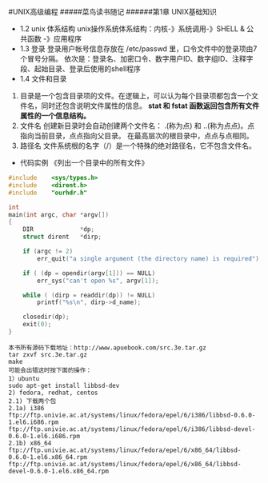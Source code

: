 #UNIX高级编程
#####菜鸟读书随记
######第1章 UNIX基础知识
* 1.2 unix 体系结构
unix操作系统体系结构：内核-》系统调用-》SHELL & 公共函数 -》应用程序
* 1.3 登录
登录用户帐号信息存放在 /etc/passwd 里，口令文件中的登录项由7个冒号分隔。
依次是：登录名、加密口令、数字用户ID、数字组ID、注释字段、起始目录、登录后使用的shell程序
* 1.4 文件和目录
1. 目录是一个包含目录项的文件。在逻辑上，可以认为每个目录项都包含一个文件名，同时还包含说明文件属性的信息。
**stat 和 fstat 函数返回包含所有文件属性的一个信息结构。**
2. 文件名  创建新目录时会自动创建两个文件名： .(称为点) 和 ..(称为点点)。点指向当前目录，点点指向父目录。
在最高层次的根目录中，点点与点相同。
3. 路径名  文件系统根的名字（/）是一个特殊的绝对路径名，它不包含文件名。

* 代码实例 《列出一个目录中的所有文件》
```c
#include	<sys/types.h>
#include	<dirent.h>
#include	"ourhdr.h"

int
main(int argc, char *argv[])
{
	DIR				*dp;
	struct dirent	*dirp;

	if (argc != 2)
		err_quit("a single argument (the directory name) is required");

	if ( (dp = opendir(argv[1])) == NULL)
		err_sys("can't open %s", argv[1]);

	while ( (dirp = readdir(dp)) != NULL)
		printf("%s\n", dirp->d_name);

	closedir(dp);
	exit(0);
}
```

```shell
本书所有源码下载地址：http://www.apuebook.com/src.3e.tar.gz
tar zxvf src.3e.tar.gz
make
可能会出错这时按下面的操作：
1）ubuntu
sudo apt-get install libbsd-dev
2) fedora, redhat, centos
2.1) 下载两个包
2.1a) i386
ftp://ftp.univie.ac.at/systems/linux/fedora/epel/6/i386/libbsd-0.6.0-1.el6.i686.rpm
ftp://ftp.univie.ac.at/systems/linux/fedora/epel/6/i386/libbsd-devel-0.6.0-1.el6.i686.rpm
2.1b) x86_64
ftp://ftp.univie.ac.at/systems/linux/fedora/epel/6/x86_64/libbsd-0.6.0-1.el6.x86_64.rpm
ftp://ftp.univie.ac.at/systems/linux/fedora/epel/6/x86_64/libbsd-devel-0.6.0-1.el6.x86_64.rpm

```
